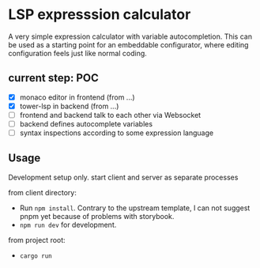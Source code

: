 # LSP expresssion calculator

A very simple expression calculator with variable autocompletion. This can be used as a starting point for an embeddable
configurator, where editing configuration feels just like normal coding.

## current step: POC
- [x] monaco editor in frontend (from ...)
- [x] tower-lsp in backend  (from ...)
- [ ] frontend and backend talk to each other via Websocket
- [ ] backend defines autocomplete variables
- [ ] syntax inspections according to some expression language

## Usage

Development setup only. start client and server as separate processes

from client directory:
- Run `npm install`. Contrary to the upstream template, I can not suggest pnpm yet because of problems with storybook. 
- `npm run dev` for development.

from project root:
- `cargo run`